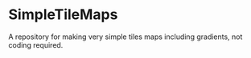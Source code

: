 # SimpleTileMaps
A repository for making very simple tiles maps including gradients, not coding required.
